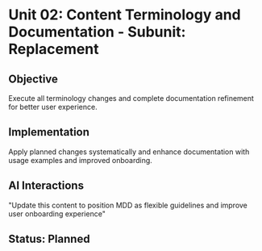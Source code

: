# Unit 02: Content Terminology and Documentation - Subunit: Replacement

## Objective

Execute all terminology changes and complete documentation refinement for better user experience.

## Implementation

Apply planned changes systematically and enhance documentation with usage examples and improved onboarding.

## AI Interactions

"Update this content to position MDD as flexible guidelines and improve user onboarding experience"

## Status: Planned

